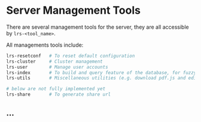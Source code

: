 
# Server Management Tools

There are several management tools for the server, they are all accessible by `lrs-<tool_name>`.  

All managements tools include:
```sh
lrs-resetconf   # To reset default configuration
lrs-cluster     # Cluster management
lrs-user        # Manage user accounts
lrs-index       # To build and query feature of the database, for fuzzy search
lrs-utils       # Miscellaneous utilities (e.g. download pdf.js and edit configuration file)

# below are not fully implemented yet
lrs-share       # To generate share url
```

## ...

